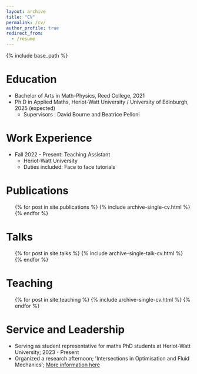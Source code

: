 ```yaml
---
layout: archive
title: "CV"
permalink: /cv/
author_profile: true
redirect_from:
  - /resume
---
```


{% include base_path %}

Education
======
* Bachelor of Arts in Math-Physics, Reed College, 2021
* Ph.D in Applied Maths, Heriot-Watt University / University of Edinburgh, 2025 (expected)
  * Supervisors : David Bourne and Beatrice Pelloni

Work Experience
======
* Fall 2022 - Present: Teaching Assistant
  * Heriot-Watt University
  * Duties included: Face to face tutorials

Publications
======
  <ul>{% for post in site.publications %}
    {% include archive-single-cv.html %}
  {% endfor %}</ul>
  
Talks
======
  <ul>{% for post in site.talks %}
    {% include archive-single-talk-cv.html %}
  {% endfor %}</ul>
  
Teaching
======
  <ul>{% for post in site.teaching %}
    {% include archive-single-cv.html %}
  {% endfor %}</ul>
  
Service and Leadership
======
* Serving as student representative for maths PhD students at Heriot-Watt University; 2023 - Present
* Organized a research afternoon; 'Intersections in Optimisation and Fluid Mechanics'; [More information here](https://www.mac-migs.ac.uk/events/optimisation-and-fluids/)
